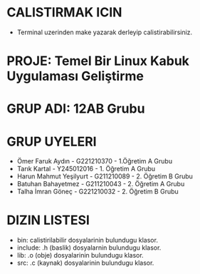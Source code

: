 # CALISTIRMAK ICIN
- Terminal uzerinden make yazarak derleyip calistirabilirsiniz.


# PROJE: Temel Bir Linux Kabuk Uygulaması Geliştirme
# GRUP ADI: 12AB Grubu

# GRUP UYELERI
- Ömer Faruk Aydın - G221210370 - 1.Öğretim A Grubu
- Tarık Kartal - Y245012016 - 1. Öğretim A Grubu
- Harun Mahmut Yeşilyurt - G211210089 - 2. Öğretim B Grubu
- Batuhan Bahayetmez - G211210043 - 2. Öğretim A Grubu
- Talha İmran Göneç - G221210032 - 2. Öğretim B Grubu

# DIZIN LISTESI
- bin: calistirilabilir dosyalarinin bulundugu klasor.
- include: .h (baslik) dosyalarnin bulundugu klasor.
- lib: .o (obje) dosyalarinin bulundugu klasor.
- src: .c (kaynak) dosyalarinin bulundugu klasor.
